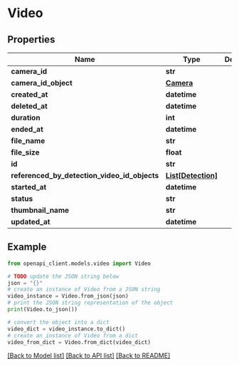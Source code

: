 # Video


## Properties

Name | Type | Description | Notes
------------ | ------------- | ------------- | -------------
**camera_id** | **str** |  | [optional] 
**camera_id_object** | [**Camera**](Camera.md) |  | [optional] 
**created_at** | **datetime** |  | [optional] 
**deleted_at** | **datetime** |  | [optional] 
**duration** | **int** |  | [optional] 
**ended_at** | **datetime** |  | [optional] 
**file_name** | **str** |  | [optional] 
**file_size** | **float** |  | [optional] 
**id** | **str** |  | [optional] 
**referenced_by_detection_video_id_objects** | [**List[Detection]**](Detection.md) |  | [optional] 
**started_at** | **datetime** |  | [optional] 
**status** | **str** |  | [optional] 
**thumbnail_name** | **str** |  | [optional] 
**updated_at** | **datetime** |  | [optional] 

## Example

```python
from openapi_client.models.video import Video

# TODO update the JSON string below
json = "{}"
# create an instance of Video from a JSON string
video_instance = Video.from_json(json)
# print the JSON string representation of the object
print(Video.to_json())

# convert the object into a dict
video_dict = video_instance.to_dict()
# create an instance of Video from a dict
video_from_dict = Video.from_dict(video_dict)
```
[[Back to Model list]](../README.md#documentation-for-models) [[Back to API list]](../README.md#documentation-for-api-endpoints) [[Back to README]](../README.md)



